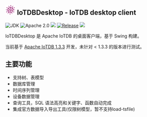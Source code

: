 <img src="assets/logo.png" alt="logo" width="32"/> IoTDBDesktop - IoTDB desktop client
--
![JDK](https://img.shields.io/badge/JDK-17-blue.svg)
![Apache 2.0](https://img.shields.io/badge/Apache-2.0-blue.svg)
![](https://img.shields.io/badge/platform-win%20%7C%20macos%20%7C%20linux-yellow.svg)
[![Release](https://img.shields.io/github/v/release/ptma/IoTDBDesktop.svg)](https://github.com/ptma/IoTDBDesktop/releases)
![](https://img.shields.io/github/downloads/ptma/IoTDBDesktop/total.svg)

IoTDBDesktop 是 Apache IoTDB 的桌面客户端，基于 Swing 构建。

当前基于 [Apache IoTDB 1.3.3](https://github.com/apache/iotdb) 开发，未针对 < 1.3.3 的版本进行测试。

## 主要功能
- 支持树、表模型
- 数据库管理
- 时间序列管理
- 设备数据管理
- 查询工具，SQL 语法高亮和关键字、函数自动完成 
- 集成官方数据导入导出工具(仅限树模型，暂不支持load-tsfile)
